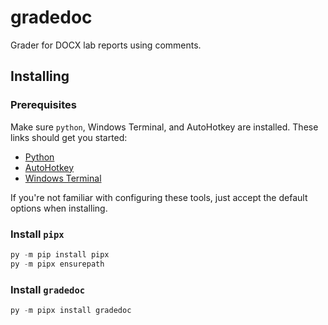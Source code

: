 # gradedoc

Grader for DOCX lab reports using comments.

## Installing

### Prerequisites

Make sure `python`, Windows Terminal, and AutoHotkey are installed. These links should get you started:

- [Python](https://www.python.org/downloads/)
- [AutoHotkey](https://www.autohotkey.com/)
- [Windows Terminal](https://www.microsoft.com/en-us/p/windows-terminal/9n0dx20hk701)

If you're not familiar with configuring these tools, just accept the default options when installing.

### Install `pipx`

```PowerShell
py -m pip install pipx
py -m pipx ensurepath
```

### Install `gradedoc`

```PowerShell
py -m pipx install gradedoc
```

